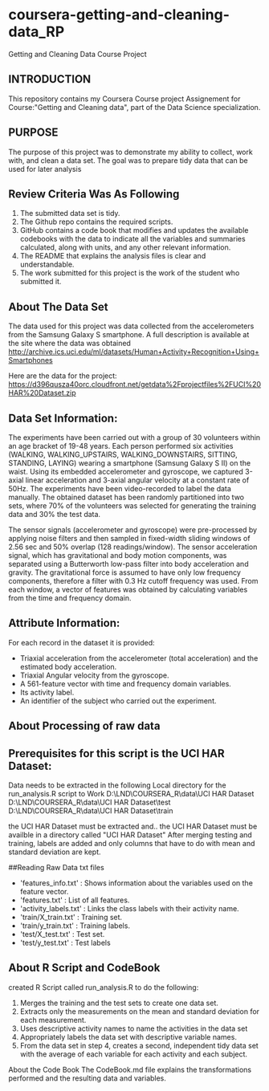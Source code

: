 # coursera-getting-and-cleaning-data_RP

Getting and Cleaning Data Course Project

## INTRODUCTION

This repository contains my Coursera Course project Assignement for Course:"Getting and Cleaning data", part of the Data Science specialization. 

## PURPOSE
The purpose of this project was to demonstrate my ability to collect, work with, and clean a data set.
The goal was to prepare tidy data that can be used for later analysis

## Review Criteria Was As Following

1. The submitted data set is tidy.
2. The Github repo contains the required scripts.
3. GitHub contains a code book that modifies and updates the available codebooks with the data to indicate all the variables and summaries calculated, along with units, and any other relevant information.
3. The README that explains the analysis files is clear and understandable.
4. The work submitted for this project is the work of the student who submitted it.

## About The Data Set

The data used for this project was data collected from the accelerometers from the Samsung Galaxy S smartphone.
A full description is available at the site where the data was obtained
	http://archive.ics.uci.edu/ml/datasets/Human+Activity+Recognition+Using+Smartphones

Here are the data for the project:
	https://d396qusza40orc.cloudfront.net/getdata%2Fprojectfiles%2FUCI%20HAR%20Dataset.zip

## Data Set Information:

The experiments have been carried out with a group of 30 volunteers within an age bracket of 19-48 years. Each person performed six activities (WALKING, WALKING_UPSTAIRS, WALKING_DOWNSTAIRS, SITTING, STANDING, LAYING) wearing a smartphone (Samsung Galaxy S II) on the waist. Using its embedded accelerometer and gyroscope, we captured 3-axial linear acceleration and 3-axial angular velocity at a constant rate of 50Hz. The experiments have been video-recorded to label the data manually. The obtained dataset has been randomly partitioned into two sets, where 70% of the volunteers was selected for generating the training data and 30% the test data. 

The sensor signals (accelerometer and gyroscope) were pre-processed by applying noise filters and then sampled in fixed-width sliding windows of 2.56 sec and 50% overlap (128 readings/window). The sensor acceleration signal, which has gravitational and body motion components, was separated using a Butterworth low-pass filter into body acceleration and gravity. The gravitational force is assumed to have only low frequency components, therefore a filter with 0.3 Hz cutoff frequency was used. From each window, a vector of features was obtained by calculating variables from the time and frequency domain.

## Attribute Information:

For each record in the dataset it is provided: 
- Triaxial acceleration from the accelerometer (total acceleration) and the estimated body acceleration. 
- Triaxial Angular velocity from the gyroscope. 
- A 561-feature vector with time and frequency domain variables. 
- Its activity label. 
- An identifier of the subject who carried out the experiment.	

## About Processing of raw data
## Prerequisites for this script is the UCI HAR Dataset:
 Data needs to be extracted in the following Local directory for the run_analysis.R script to Work
 D:\LND\COURSERA_R\data\UCI HAR Dataset
 D:\LND\COURSERA_R\data\UCI HAR Dataset\test
 D:\LND\COURSERA_R\data\UCI HAR Dataset\train
 
the UCI HAR Dataset must be extracted and..
the UCI HAR Dataset must be availble in a directory called "UCI HAR Dataset"
After merging testing and training, labels are added and only columns that have to do with mean and standard deviation are kept.

##Reading Raw Data txt files 																  
- 'features_info.txt'	: Shows information about the variables used on the feature vector.     
- 'features.txt'		: List of all features.													  						
- 'activity_labels.txt'	: Links the class labels with their activity name.                    
- 'train/X_train.txt'	: Training set.                                                         
- 'train/y_train.txt'	: Training labels.                                                      
- 'test/X_test.txt'		: Test set.                                                                 
- 'test/y_test.txt'		: Test labels

## About R Script and CodeBook
 created R Script called run_analysis.R to do the following:

1. Merges the training and the test sets to create one data set.
2. Extracts only the measurements on the mean and standard deviation for each measurement.
3. Uses descriptive activity names to name the activities in the data set
4. Appropriately labels the data set with descriptive variable names.
5. From the data set in step 4, creates a second, independent tidy data set with the average of each variable for each activity and each subject.
 
About the Code Book
The CodeBook.md file explains the transformations performed and the resulting data and variables.

